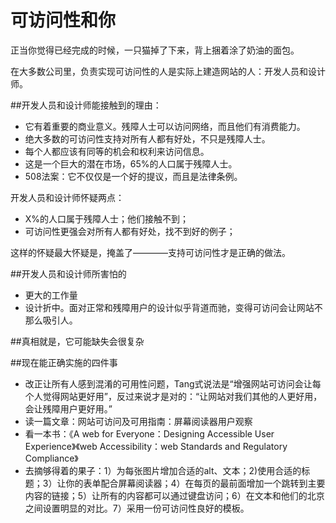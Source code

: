 # 可访问性和你

正当你觉得已经完成的时候，一只猫掉了下来，背上捆着涂了奶油的面包。

在大多数公司里，负责实现可访问性的人是实际上建造网站的人：开发人员和设计师。

##开发人员和设计师能接触到的理由：

* 它有着重要的商业意义。残障人士可以访问网络，而且他们有消费能力。
* 绝大多数的可访问性支持对所有人都有好处，不只是残障人士。
* 每个人都应该有同等的机会和权利来访问信息。
* 这是一个巨大的潜在市场，65%的人口属于残障人士。
* 508法案：它不仅仅是一个好的提议，而且是法律条例。

开发人员和设计师怀疑两点：

* X%的人口属于残障人士；他们接触不到；
* 可访问性更强会对所有人都有好处，找不到好的例子；

这样的怀疑最大怀疑是，掩盖了————支持可访问性才是正确的做法。

##开发人员和设计师所害怕的

* 更大的工作量
* 设计折中。面对正常和残障用户的设计似乎背道而驰，变得可访问会让网站不那么吸引人。

##真相就是，它可能缺失会很复杂

##现在能正确实施的四件事

* 改正让所有人感到混淆的可用性问题，Tang式说法是“增强网站可访问会让每个人觉得网站更好用”，反过来说才是对的：“让网站对我们其他的人更好用，会让残障用户更好用。”
* 读一篇文章：网站可访问及可用指南：屏幕阅读器用户观察
* 看一本书：《A web for Everyone：Designing Accessible User Experience》《web Accessibility：web Standards and Regulatory Compliance》
* 去摘够得着的果子：1）为每张图片增加合适的alt、文本；2)使用合适的标题；3）让你的表单配合屏幕阅读器；4）在每页的最前面增加一个跳转到主要内容的链接；5）让所有的内容都可以通过键盘访问；6）在文本和他们的北京之间设置明显的对比。7）采用一份可访问性良好的模板。
